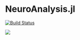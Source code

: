 # NeuroAnalysis.jl

[![Build Status](https://travis-ci.org/ZaneMuir/NeuroAnalysis.jl.svg?branch=master)](https://travis-ci.org/ZaneMuir/NeuroAnalysis.jl)

[![](https://img.shields.io/badge/docs-latest-blue.svg)](https://zanemuir.github.io/NeuroAnalysis.jl/latest)